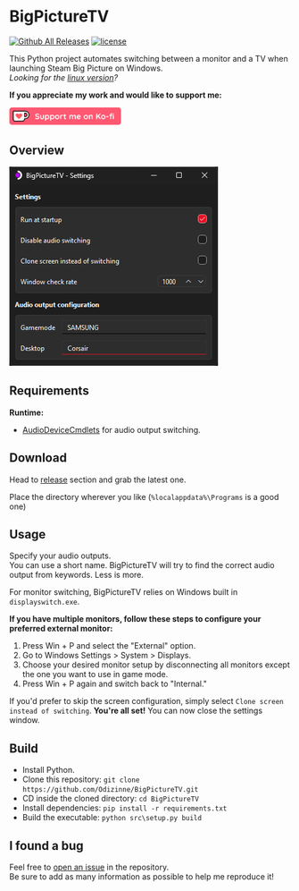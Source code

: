 # BigPictureTV
[![Github All Releases](https://img.shields.io/github/downloads/odizinne/bigpicturetv/total.svg)]()
[![license](https://img.shields.io/github/license/odizinne/bigpicturetv)]()

This Python project automates switching between a monitor and a TV when launching Steam Big Picture on Windows.  
*Looking for the [linux version](https://github.com/Odizinne/BigpictureTV-Linux)?*



**If you appreciate my work and would like to support me:**

<a href="https://ko-fi.com/odizinne">
  <img src="assets/kofi_button_red.png" alt="Ko-fi" width="200" height="auto">
</a>

## Overview

![image](assets/screenshot.png)

## Requirements

**Runtime:**
- [AudioDeviceCmdlets](https://github.com/frgnca/AudioDeviceCmdlets) for audio output switching.
 
## Download

Head to [release](https://github.com/Odizinne/BigPictureTV/releases/latest) section and grab the latest one.

Place the directory wherever you like (`%localappdata%\Programs` is a good one)

## Usage

Specify your audio outputs.  
You can use a short name. BigPictureTV will try to find the correct audio output from keywords. Less is more.

For monitor switching, BigPictureTV relies on Windows built in `displayswitch.exe`.

**If you have multiple monitors, follow these steps to configure your preferred external monitor:**

1. Press Win + P and select the "External" option.
2. Go to Windows Settings > System > Displays.
3. Choose your desired monitor setup by disconnecting all monitors except the one you want to use in game mode.
4. Press Win + P again and switch back to "Internal."

If you'd prefer to skip the screen configuration, simply select `Clone screen instead of switching`.
**You're all set!** You can now close the settings window.

## Build

- Install Python.
- Clone this repository: `git clone https://github.com/Odizinne/BigPictureTV.git`<br/>
- CD inside the cloned directory: `cd BigPictureTV`<br/>
- Install dependencies: `pip install -r requirements.txt`
- Build the executable: `python src\setup.py build`<br/>

## I found a bug

Feel free to [open an issue](https://github.com/Odizinne/BigPictureTV/issues/new) in the repository.  
Be sure to add as many information as possible to help me reproduce it!
